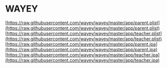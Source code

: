 WAYEY
===========

[https://raw.githubusercontent.com/wayey/wayey/master/app/parent.plist](https://raw.githubusercontent.com/wayey/wayey/master/app/parent.plist)
[https://raw.githubusercontent.com/wayey/wayey/master/app/teacher.plist](https://raw.githubusercontent.com/wayey/wayey/master/app/teacher.plist)
[https://raw.githubusercontent.com/wayey/wayey/master/app/parent.ipa](https://raw.githubusercontent.com/wayey/wayey/master/app/parent.ipa)
[https://raw.githubusercontent.com/wayey/wayey/master/app/teacher.ipa](https://raw.githubusercontent.com/wayey/wayey/master/app/teacher.ipa)
